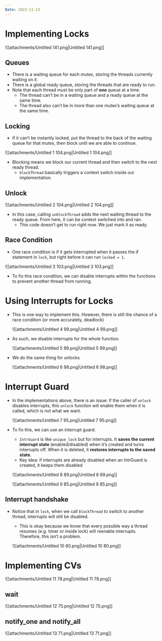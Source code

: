 ```yaml
---
Date: 2023-11-13
---
```

# Implementing Locks

![[attachments/Untitled 141.png|Untitled 141.png]]

## Queues

- There is a waiting queue for each mutex, storing the threads currently waiting on it.
- There is a global ready queue, storing the threads that are ready to run.
- Note that each thread must be only part of **one** queue at a time.
    - The thread can’t be in a waiting queue and a ready queue at the same time.
    - The thread also can’t be in more than one mutex’s waiting queue at the same time.

## Locking

- If it can’t be instantly locked, put the thread to the back of the waiting queue for that mutex, then block until we are able to continue.

![[attachments/Untitled 1 104.png|Untitled 1 104.png]]

- Blocking means we block our current thread and then switch to the next ready thread.
    - `blockThread` basically triggers a context switch inside our implementation.

## Unlock

![[attachments/Untitled 2 104.png|Untitled 2 104.png]]

- In this case, calling `unblockThread` adds the next waiting thread to the ready queue. From here, it can be context switched into and ran.
    - This code doesn’t get to run right now. We just mark it as ready.

## Race Condition

- One race condition is if it gets interrupted when it passes the if statement in `lock`, but right before it can run `locked = 1`.

![[attachments/Untitled 3 103.png|Untitled 3 103.png]]

- To fix this race condition, we can disable interrupts within the functions to prevent another thread from running.

# Using Interrupts for Locks

- This is one way to implement this. However, there is still the chance of a race condition (or more accurately, deadlock)
    
    ![[attachments/Untitled 4 99.png|Untitled 4 99.png]]
    
- As such, we disable interrupts for the whole function.
    
    ![[attachments/Untitled 5 99.png|Untitled 5 99.png]]
    
- We do the same thing for unlocks
    
    ![[attachments/Untitled 6 98.png|Untitled 6 98.png]]
    

# Interrupt Guard

- In the implementations above, there is an issue: if the caller of `unlock` disables interrupts, this `unlock` function will enable them when it is called, which is not what we want.
    
    ![[attachments/Untitled 7 95.png|Untitled 7 95.png]]
    
- To fix this, we can use an interrupt guard.
    
    - `IntrGuard` is like `unique_lock` but for interrupts. It **saves the current interrupt state** (enabled/disabled) when it’s created and turns interrupts off. When it is deleted, it **restores interrupts to the saved state.**
    - Key idea: if interrupts are already disabled when an IntrGuard is created, it keeps them disabled
    
    ![[attachments/Untitled 8 89.png|Untitled 8 89.png]]
    
    ![[attachments/Untitled 9 85.png|Untitled 9 85.png]]
    

## Interrupt handshake

- Notice that in `lock`, when we call `blockThread` to switch to another thread, interrupts will still be disabled.
    
    - This is okay because we know that every possible way a thread resumes (e.g. timer or inside lock) will reenable interrupts. Therefore, this isn’t a problem.
    
    ![[attachments/Untitled 10 80.png|Untitled 10 80.png]]
    

# Implementing CVs

![[attachments/Untitled 11 78.png|Untitled 11 78.png]]

## wait

![[attachments/Untitled 12 75.png|Untitled 12 75.png]]

## notify_one and notify_all

![[attachments/Untitled 13 71.png|Untitled 13 71.png]]